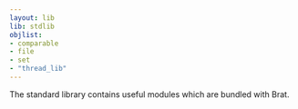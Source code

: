 ```yaml
---
layout: lib
lib: stdlib
objlist:
- comparable
- file
- set
- "thread_lib"
---
```


The standard library contains useful modules which are bundled with Brat.
